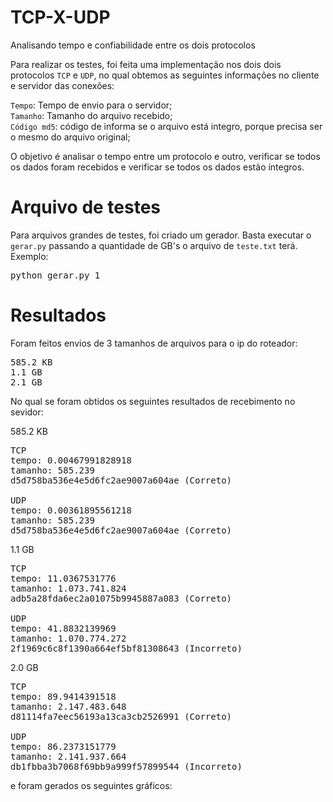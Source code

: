 # TCP-X-UDP
Analisando tempo e confiabilidade entre os dois protocolos

Para realizar os testes, foi feita uma implementação nos dois dois protocolos `TCP` e `UDP`, no qual
obtemos as seguintes informações no cliente e servidor das conexões:

`Tempo`: Tempo de envio para o servidor; <br />
`Tamanho`: Tamanho do arquivo recebido; <br />
`Código md5`: código de informa se o arquivo está integro, porque precisa ser o mesmo do arquivo original;<br />

O objetivo é analisar o tempo entre um protocolo e outro, verificar se todos os dados foram recebidos
e verificar se todos os dados estão íntegros.

# Arquivo de testes

Para arquivos grandes de testes, foi criado um gerador.
Basta executar o `gerar.py` passando a quantidade de GB's o arquivo de `teste.txt` terá.
Exemplo:

<pre>
python gerar.py 1
</pre>

# Resultados

Foram feitos envios de 3 tamanhos de arquivos para o ip do roteador:
<pre>
585.2 KB
1.1 GB
2.1 GB
</pre>

No qual se foram obtidos os seguintes resultados de recebimento no sevidor:

585.2 KB
<pre>
TCP
tempo: 0.00467991828918
tamanho: 585.239
d5d758ba536e4e5d6fc2ae9007a604ae (Correto)

UDP 
tempo: 0.00361895561218
tamanho: 585.239
d5d758ba536e4e5d6fc2ae9007a604ae (Correto)
</pre>

1.1 GB
<pre>
TCP
tempo: 11.0367531776
tamanho: 1.073.741.824
adb5a28fda6ec2a01075b9945887a083 (Correto)

UDP
tempo: 41.8832139969
tamanho: 1.070.774.272
2f1969c6c8f1390a664ef5bf81308643 (Incorreto)
</pre>

2.0 GB
<pre>
TCP
tempo: 89.9414391518
tamanho: 2.147.483.648
d81114fa7eec56193a13ca3cb2526991 (Correto)

UDP
tempo: 86.2373151779
tamanho: 2.141.937.664
db1fbba3b7068f69bb9a999f57899544 (Incorreto)
</pre>

e foram gerados os seguintes gráficos:
